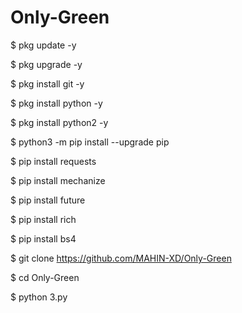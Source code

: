# Only-Green

$ pkg update -y

$ pkg upgrade -y

$ pkg install git -y

$ pkg install python -y

$ pkg install python2 -y

$ python3 -m pip install --upgrade pip

$ pip install requests

$ pip install mechanize

$ pip install future

$ pip install rich

$ pip install bs4

$ git clone https://github.com/MAHIN-XD/Only-Green

$ cd Only-Green

$ python 3.py
